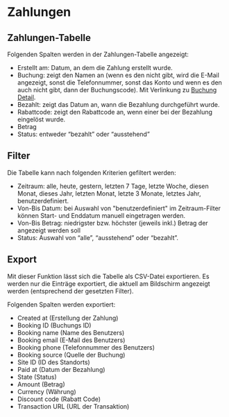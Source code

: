 # Zahlungen

<ImageCaption
    src="/zahlungen/grafik.png"
    alt="Übersicht Zahlungen"
    caption="Übersicht Zahlungen"
/>

## Zahlungen-Tabelle

Folgenden Spalten werden in der Zahlungen-Tabelle angezeigt:

- Erstellt am: Datum, an dem die Zahlung erstellt wurde.
- Buchung: zeigt den Namen an (wenn es den nicht gibt, wird die E-Mail angezeigt, sonst die Telefonnummer, sonst das Konto und wenn es den auch nicht gibt, dann der Buchungscode). Mit Verlinkung zu [Buchung Detail](https://www.notion.so/Buchung-Detail-261add09e8738046b43fef46c77e0af3?pvs=21).
- Bezahlt: zeigt das Datum an, wann die Bezahlung durchgeführt wurde.
- Rabattcode: zeigt den Rabattcode an, wenn einer bei der Bezahlung eingelöst wurde.
- Betrag
- Status: entweder “bezahlt” oder “ausstehend”

## Filter

Die Tabelle kann nach folgenden Kriterien gefiltert werden:

- Zeitraum: alle, heute, gestern, letzten 7 Tage, letzte Woche, diesen Monat, dieses Jahr, letzten Monat, letzte 3 Monate, letztes Jahr, benutzerdefiniert.
- Von-Bis Datum: bei Auswahl von "benutzerdefiniert" im Zeitraum-Filter können Start- und Enddatum manuell eingetragen werden.
- Von-Bis Betrag: niedrigster bzw. höchster (jeweils inkl.) Betrag der angezeigt werden soll
- Status: Auswahl von “alle”, “ausstehend” oder “bezahlt”.

## Export

Mit dieser Funktion lässt sich die Tabelle als CSV-Datei exportieren. Es werden nur die Einträge exportiert, die aktuell am Bildschirm angezeigt werden (entsprechend der gesetzten Filter).

<ImageCaption
    src="/zahlungen/grafik1.png"
    alt="CSV Export"
    caption="CSV Export"
/>

Folgenden Spalten werden exportiert:

- Created at (Erstellung der Zahlung)
- Booking ID (Buchungs ID)
- Booking name (Name des Benutzers)
- Booking email (E-Mail des Benutzers)
- Booking phone (Telefonnummer des Benutzers)
- Booking source (Quelle der Buchung)
- Site ID (ID des Standorts)
- Paid at (Datum der Bezahlung)
- State (Status)
- Amount (Betrag)
- Currency (Währung)
- Discount code (Rabatt Code)
- Transaction URL (URL der Transaktion)